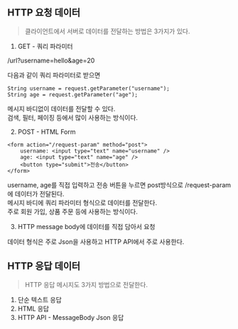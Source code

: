 ## HTTP 요청 데이터

> 클라이언트에서 서버로 데이터를 전달하는 방법은 3가지가 있다.    
    
1. GET - 쿼리 파라미터

/url?username=hello&age=20  

다음과 같이 쿼리 파라미터로 받으면

```String username = request.getParameter("username");```  
```String age = request.getParameter("age");```  


메시지 바디없이 데이터를 전달할 수 있다.  
검색, 필터, 페이징 등에서 많이 사용하는 방식이다.  


2. POST - HTML Form  

```
<form action="/request-param" method="post">
    username: <input type="text" name="username" />
    age: <input type="text" name="age" />
    <button type="submit">전송</button>
</form>
```

username, age를 직접 입력하고 전송 버튼을 누르면 post방식으로 /request-param 에 데이터가 전달된다.   
메시지 바디에 쿼리 파라미터 형식으로 데이터를 전달한다.  
주로 회원 가입, 상품 주문 등에 사용하는 방식이다.  


3. HTTP message body에 데이터를 직접 담아서 요청

데이터 형식은 주로 Json을 사용하고 HTTP API에서 주로 사용한다. 

## HTTP 응답 데이터 

> HTTP 응답 메시지도 3가지 방법으로 전달한다.  

1. 단순 텍스트 응답  
2. HTML 응답  
3. HTTP API - MessageBody Json 응답
